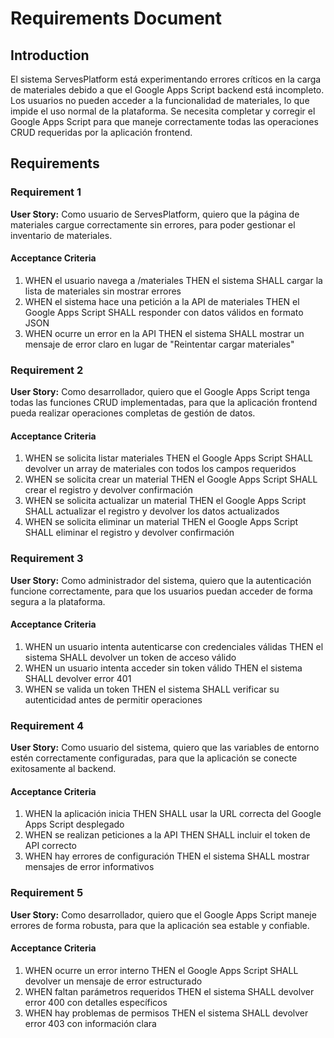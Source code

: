 # Requirements Document

## Introduction

El sistema ServesPlatform está experimentando errores críticos en la carga de materiales debido a que el Google Apps Script backend está incompleto. Los usuarios no pueden acceder a la funcionalidad de materiales, lo que impide el uso normal de la plataforma. Se necesita completar y corregir el Google Apps Script para que maneje correctamente todas las operaciones CRUD requeridas por la aplicación frontend.

## Requirements

### Requirement 1

**User Story:** Como usuario de ServesPlatform, quiero que la página de materiales cargue correctamente sin errores, para poder gestionar el inventario de materiales.

#### Acceptance Criteria

1. WHEN el usuario navega a /materiales THEN el sistema SHALL cargar la lista de materiales sin mostrar errores
2. WHEN el sistema hace una petición a la API de materiales THEN el Google Apps Script SHALL responder con datos válidos en formato JSON
3. WHEN ocurre un error en la API THEN el sistema SHALL mostrar un mensaje de error claro en lugar de "Reintentar cargar materiales"

### Requirement 2

**User Story:** Como desarrollador, quiero que el Google Apps Script tenga todas las funciones CRUD implementadas, para que la aplicación frontend pueda realizar operaciones completas de gestión de datos.

#### Acceptance Criteria

1. WHEN se solicita listar materiales THEN el Google Apps Script SHALL devolver un array de materiales con todos los campos requeridos
2. WHEN se solicita crear un material THEN el Google Apps Script SHALL crear el registro y devolver confirmación
3. WHEN se solicita actualizar un material THEN el Google Apps Script SHALL actualizar el registro y devolver los datos actualizados
4. WHEN se solicita eliminar un material THEN el Google Apps Script SHALL eliminar el registro y devolver confirmación

### Requirement 3

**User Story:** Como administrador del sistema, quiero que la autenticación funcione correctamente, para que los usuarios puedan acceder de forma segura a la plataforma.

#### Acceptance Criteria

1. WHEN un usuario intenta autenticarse con credenciales válidas THEN el sistema SHALL devolver un token de acceso válido
2. WHEN un usuario intenta acceder sin token válido THEN el sistema SHALL devolver error 401
3. WHEN se valida un token THEN el sistema SHALL verificar su autenticidad antes de permitir operaciones

### Requirement 4

**User Story:** Como usuario del sistema, quiero que las variables de entorno estén correctamente configuradas, para que la aplicación se conecte exitosamente al backend.

#### Acceptance Criteria

1. WHEN la aplicación inicia THEN SHALL usar la URL correcta del Google Apps Script desplegado
2. WHEN se realizan peticiones a la API THEN SHALL incluir el token de API correcto
3. WHEN hay errores de configuración THEN el sistema SHALL mostrar mensajes de error informativos

### Requirement 5

**User Story:** Como desarrollador, quiero que el Google Apps Script maneje errores de forma robusta, para que la aplicación sea estable y confiable.

#### Acceptance Criteria

1. WHEN ocurre un error interno THEN el Google Apps Script SHALL devolver un mensaje de error estructurado
2. WHEN faltan parámetros requeridos THEN el sistema SHALL devolver error 400 con detalles específicos
3. WHEN hay problemas de permisos THEN el sistema SHALL devolver error 403 con información clara